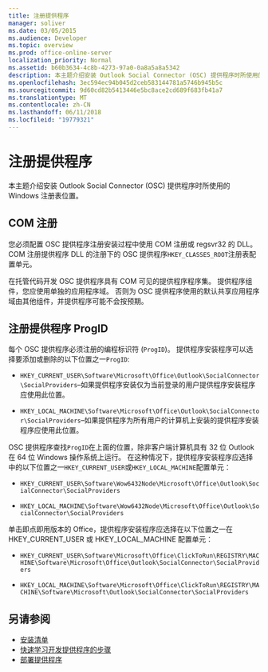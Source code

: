 ```yaml
---
title: 注册提供程序
manager: soliver
ms.date: 03/05/2015
ms.audience: Developer
ms.topic: overview
ms.prod: office-online-server
localization_priority: Normal
ms.assetid: b60b3634-4c8b-4273-97a0-0a8a5a8a5342
description: 本主题介绍安装 Outlook Social Connector (OSC) 提供程序时所使用的 Windows 注册表位置。
ms.openlocfilehash: 3ec594ec94b045d2ceb583144781a5746b945b5c
ms.sourcegitcommit: 9d60cd82b5413446e5bc8ace2cd689f683fb41a7
ms.translationtype: MT
ms.contentlocale: zh-CN
ms.lasthandoff: 06/11/2018
ms.locfileid: "19779321"
---
```

# <a name="registering-a-provider"></a>注册提供程序

本主题介绍安装 Outlook Social Connector (OSC) 提供程序时所使用的 Windows 注册表位置。
  
## <a name="com-registration"></a>COM 注册

您必须配置 OSC 提供程序注册安装过程中使用 COM 注册或 regsvr32 的 DLL。 COM 注册提供程序 DLL 的注册下的 OSC 提供程序`HKEY_CLASSES_ROOT`注册表配置单元。 
  
在托管代码开发 OSC 提供程序具有 COM 可见的提供程序程序集。 提供程序组件，您应使用单独的应用程序域。 否则为 OSC 提供程序使用的默认共享应用程序域由其他组件，并提供程序可能不会按预期。
  
## <a name="registering-provider-progid"></a>注册提供程序 ProgID

每个 OSC 提供程序必须注册的编程标识符 (`ProgID`)。 提供程序安装程序可以选择要添加或删除的以下位置之一`ProgID`:
  
- `HKEY_CURRENT_USER\Software\Microsoft\Office\Outlook\SocialConnector\SocialProviders`&ndash;如果提供程序安装仅为当前登录的用户提供程序安装程序应使用此位置。
    
- `HKEY_LOCAL_MACHINE\Software\Microsoft\Office\Outlook\SocialConnector\SocialProviders`&ndash;如果提供程序为所有用户的计算机上安装的提供程序安装程序应使用此位置。
    
OSC 提供程序查找`ProgID`在上面的位置，除非客户端计算机具有 32 位 Outlook 在 64 位 Windows 操作系统上运行。 在这种情况下，提供程序安装程序应选择中的以下位置之一`HKEY_CURRENT_USER`或`HKEY_LOCAL_MACHINE`配置单元： 
  
- `HKEY_CURRENT_USER\Software\Wow6432Node\Microsoft\Office\Outlook\SocialConnector\SocialProviders`
    
- `HKEY_LOCAL_MACHINE\Software\Wow6432Node\Microsoft\Office\Outlook\SocialConnector\SocialProviders`
    
单击即点即用版本的 Office，提供程序安装程序应选择在以下位置之一在 HKEY_CURRENT_USER 或 HKEY_LOCAL_MACHINE 配置单元：
  
- `HKEY_CURRENT_USER\Software\Microsoft\Office\ClickToRun\REGISTRY\MACHINE\Software\Microsoft\Office\Outlook\SocialConnector\SocialProviders`
    
- `HKEY_LOCAL_MACHINE\Software\Microsoft\Office\ClickToRun\REGISTRY\MACHINE\Software\Microsoft\Outlook\SocialConnector\SocialProviders`
    
## <a name="see-also"></a>另请参阅

- [安装清单](installation-checklist.md)
- [快速学习开发提供程序的步骤](quick-steps-for-learning-to-develop-a-provider.md)
- [部署提供程序](deploying-a-provider.md)


